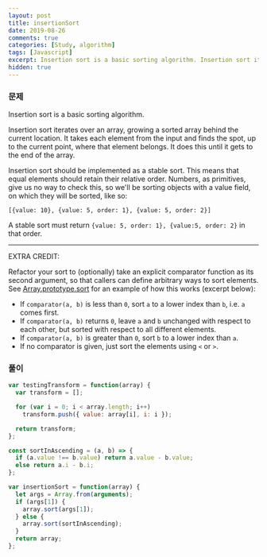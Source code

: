 ```yaml
---
layout: post
title: insertionSort
date: 2019-08-26
comments: true
categories: [Study, algorithm]
tags: [Javascript]
excerpt: Insertion sort is a basic sorting algorithm. Insertion sort iterates over an array, growing a sorted array behind the current location. It takes each element from the input and finds the spot, up to the current point, where that element belongs.
hidden: true
---
```


### 문제

Insertion sort is a basic sorting algorithm.

Insertion sort iterates over an array, growing a sorted array behind the current location.
It takes each element from the input and finds the spot, up to the current point, where that element belongs. It does this until it gets to the end of the array.

Insertion sort should be implemented as a stable sort. This means that equal elements should retain their relative order. Numbers, as primitives, give us no way to check this, so we'll be sorting objects with a value field, on which they will be sorted, like so:

`[{value: 10}, {value: 5, order: 1}, {value: 5, order: 2}]`

A stable sort must return `{value: 5, order: 1}, {value:5, order: 2}` in that order.

---

EXTRA CREDIT:

Refactor your sort to (optionally) take an explicit comparator function as its second argument, so that callers can define arbitrary ways to sort elements.
See [Array.prototype.sort](http://devdocs.io/javascript/global_objects/array/sort) for an example of how this works (excerpt below):

- If `comparator(a, b)` is less than `0`, sort `a` to a lower index than `b`, i.e. `a` comes first.
- If `comparator(a, b)` returns `0`, leave `a` and `b` unchanged with respect to each other, but sorted with respect to all different elements.
- If `comparator(a, b)` is greater than `0`, sort `b` to a lower index than `a`.
- If no comparator is given, just sort the elements using `<` or `>`.

### 풀이

```javascript
var testingTransform = function(array) {
  var transform = [];

  for (var i = 0; i < array.length; i++)
    transform.push({ value: array[i], i: i });

  return transform;
};

const sortInAscending = (a, b) => {
  if (a.value !== b.value) return a.value - b.value;
  else return a.i - b.i;
};

var insertionSort = function(array) {
  let args = Array.from(arguments);
  if (args[1]) {
    array.sort(args[1]);
  } else {
    array.sort(sortInAscending);
  }
  return array;
};
```
